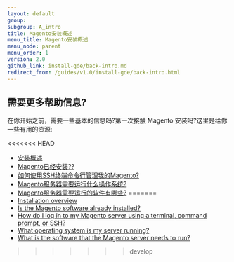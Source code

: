 ```yaml
---
layout: default
group: 
subgroup: A_intro
title: Magento安装概述
menu_title: Magento安装概述
menu_node: parent
menu_order: 1
version: 2.0
github_link: install-gde/back-intro.md
redirect_from: /guides/v1.0/install-gde/back-intro.html
---
```


## 需要更多帮助信息?

在你开始之前，需要一些基本的信息吗?第一次接触 Magento 安装吗?这里是给你一些有用的资源:

<<<<<<< HEAD
*	<a href="{{ site.gdeurl }}install-gde/bk-install-guide.html">安装概述</a>
*	<a href="{{ site.gdeurl }}install-gde/basics/basics_magento-installed.html">Magento已经安装??</a>
*	<a href="{{ site.gdeurl }}install-gde/basics/basics_login.html">如何使用SSH终端命令行管理我的Magento?</a>
*	<a href="{{ site.gdeurl }}install-gde/basics/basics_os-version.html">Magento服务器需要运行什么操作系统?</a>
*	<a href="{{ site.gdeurl }}install-gde/basics/basics_software.html">Magento服务器需要运行的软件有哪些?</a>
=======
*	<a href="{{page.baseurl}}install-gde/bk-install-guide.html">Installation overview</a>
*	<a href="{{page.baseurl}}install-gde/basics/basics_magento-installed.html">Is the Magento software already installed?</a>
*	<a href="{{page.baseurl}}install-gde/basics/basics_login.html">How do I log in to my Magento server using a terminal, command prompt, or SSH?</a>
*	<a href="{{page.baseurl}}install-gde/basics/basics_os-version.html">What operating system is my server running?</a>
*	<a href="{{page.baseurl}}install-gde/basics/basics_software.html">What is the software that the Magento server needs to run?</a>
>>>>>>> develop

